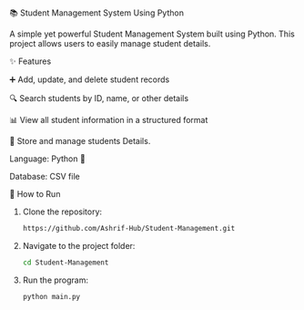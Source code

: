 📚 Student Management System Using Python

A simple yet powerful Student Management System built using Python. This project allows users  to easily manage student details. 

✨ Features

➕ Add, update, and delete student records

🔍 Search students by ID, name, or other details

📊 View all student information in a structured format

📝 Store and manage students Details.


Language: Python 🐍

Database: CSV file

🚀 How to Run

1. Clone the repository:  
   ```bash
   https://github.com/Ashrif-Hub/Student-Management.git

2. Navigate to the project folder:
   ```bash
   cd Student-Management

3. Run the program:
   ```bash
   python main.py
